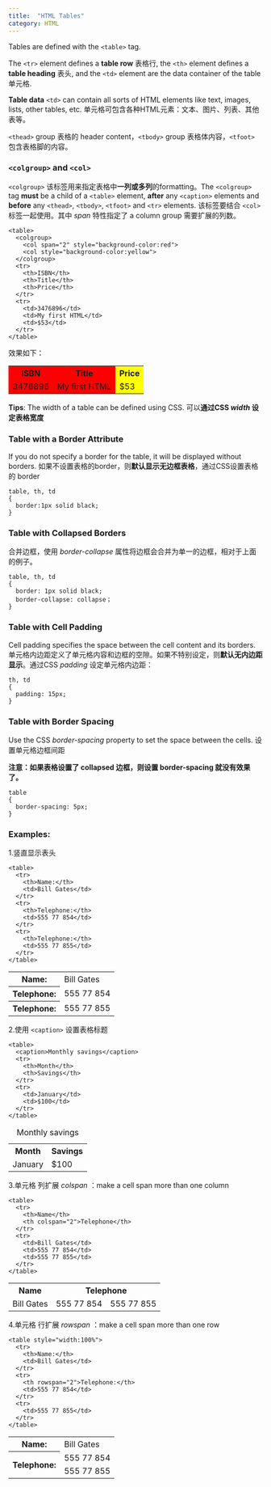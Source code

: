 ```yaml
---
title:  "HTML Tables"
category: HTML
---
```

Tables are defined with the `<table>` tag.

The `<tr>` element defines a **table row** 表格行, the `<th>` element defines a **table heading** 表头, and the `<td>` element are the data container of the table 单元格.

**Table data** `<td>` can contain all sorts of HTML elements like text, images, lists, other tables, etc. 单元格可包含各种HTML元素：文本、图片、列表、其他表等。

`<thead>` group 表格的 header content，`<tbody>` group 表格体内容，`<tfoot>` 包含表格脚的内容。

<!--more-->

### `<colgroup>` and `<col>`

`<colgroup>` 该标签用来指定表格中**一列或多列**的formatting。The `<colgroup>` tag **must** be a child of a `<table>` element, **after** any `<caption>` elements and **before** any `<thead>`, `<tbody>`, `<tfoot>` and `<tr>` elements. 该标签要结合 `<col>` 标签一起使用。其中 _span_ 特性指定了 a column group 需要扩展的列数。

    <table>
      <colgroup>
        <col span="2" style="background-color:red">
        <col style="background-color:yellow">
      </colgroup>
      <tr>
        <th>ISBN</th>
        <th>Title</th>
        <th>Price</th>
      </tr>
      <tr>
        <td>3476896</td>
        <td>My first HTML</td>
        <td>$53</td>
      </tr>
    </table>

效果如下：

<table>
  <colgroup>
    <col span="2" style="background-color:red">
    <col style="background-color:yellow">
  </colgroup>
  <tr>
    <th>ISBN</th>
    <th>Title</th>
    <th>Price</th>
  </tr>
  <tr>
    <td>3476896</td>
    <td>My first HTML</td>
    <td>$53</td>
  </tr>
</table>

**Tips**: The width of a table can be defined using CSS. 可以**通过CSS _width_ 设定表格宽度**

### Table with a Border Attribute

If you do not specify a border for the table, it will be displayed without borders. 如果不设置表格的border，则**默认显示无边框表格**，通过CSS设置表格的 border

    table, th, td
    {
      border:1px solid black;
    }

### Table with Collapsed Borders

合并边框，使用 _border-collapse_ 属性将边框会合并为单一的边框，相对于上面的例子。

    table, th, td
    {
      border: 1px solid black;
      border-collapse: collapse；
    }

### Table with Cell Padding

Cell padding specifies the space between the cell content and its borders. 单元格内边距定义了单元格内容和边框的空隙。如果不特别设定，则**默认无内边距显示**。通过CSS _padding_ 设定单元格内边距：

    th, td
    {
      padding: 15px;
    }

### Table with Border Spacing

Use the CSS _border-spacing_ property to set the space between the cells. 设置单元格边框间距

**注意：如果表格设置了 collapsed 边框，则设置 border-spacing 就没有效果了。**

    table
    {
      border-spacing: 5px;
    }

### Examples:

1.竖直显示表头

    <table>
      <tr>
        <th>Name:</th>
        <td>Bill Gates</td>
      </tr>
      <tr>
        <th>Telephone:</th>
        <td>555 77 854</td>
      </tr>
      <tr>
        <th>Telephone:</th>
        <td>555 77 855</td>
      </tr>
    </table>

<table>
  <tr>
    <th>Name:</th>
    <td>Bill Gates</td>
  </tr>
  <tr>
    <th>Telephone:</th>
    <td>555 77 854</td>
  </tr>
  <tr>
    <th>Telephone:</th>
    <td>555 77 855</td>
  </tr>
</table>

2.使用 `<caption>` 设置表格标题

    <table>
      <caption>Monthly savings</caption>
      <tr>
        <th>Month</th>
        <th>Savings</th>
      </tr>
      <tr>
        <td>January</td>
        <td>$100</td>
      </tr>
    </table>

<table>
  <caption>Monthly savings</caption>
  <tr>
    <th>Month</th>
    <th>Savings</th>
  </tr>
  <tr>
    <td>January</td>
    <td>$100</td>
  </tr>
</table>

3.单元格 列扩展 _colspan_ ：make a cell span more than one column

    <table>
      <tr>
        <th>Name</th>
        <th colspan="2">Telephone</th>
      </tr>
      <tr>
        <td>Bill Gates</td>
        <td>555 77 854</td>
        <td>555 77 855</td>
      </tr>
    </table>

<table>
  <tr>
    <th>Name</th>
    <th colspan="2">Telephone</th>
  </tr>
  <tr>
    <td>Bill Gates</td>
    <td>555 77 854</td>
    <td>555 77 855</td>
  </tr>
</table>

4.单元格 行扩展 _rowspan_ ：make a cell span more than one row

    <table style="width:100%">
      <tr>
        <th>Name:</th>
        <td>Bill Gates</td>
      </tr>
      <tr>
        <th rowspan="2">Telephone:</th>
        <td>555 77 854</td>
      </tr>
      <tr>
        <td>555 77 855</td>
      </tr>
    </table>

<table style="width:100%">
  <tr>
    <th>Name:</th>
    <td>Bill Gates</td>
  </tr>
  <tr>
    <th rowspan="2">Telephone:</th>
    <td>555 77 854</td>
  </tr>
  <tr>
    <td>555 77 855</td>
  </tr>
</table>
